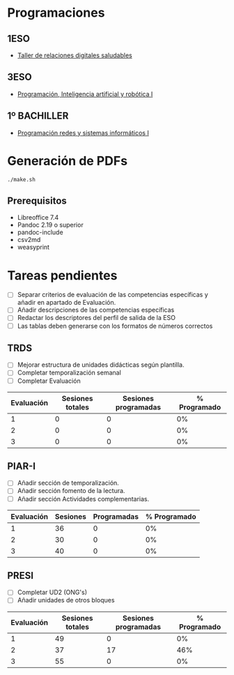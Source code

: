 # Programaciones

## 1ESO

- [Taller de relaciones digitales saludables](./TRDS)

## 3ESO

- [Programación, Inteligencia artificial y robótica I](./PIAR-I)

## 1º BACHILLER

- [Programación redes y sistemas informáticos I](./PRESI-I)

# Generación de PDFs

    ./make.sh

## Prerequisitos

- Libreoffice 7.4
- Pandoc 2.19 o superior
- pandoc-include
- csv2md
- weasyprint

# Tareas pendientes

- [ ] Separar criterios de evaluación de las competencias específicas y
  añadir en apartado de Evaluación.
- [ ] Añadir descripciones de las competencias específicas
- [ ] Redactar los descriptores del perfil de salida de la ESO
- [ ] Las tablas deben generarse con los formatos de números correctos

## TRDS

- [ ] Mejorar estructura de unidades didácticas según plantilla.
- [ ] Completar temporalización semanal
- [ ] Completar Evaluación

| Evaluación | Sesiones totales | Sesiones programadas | % Programado |
|------------|------------------|----------------------|--------------|
| 1          | 0                | 0                    | 0%           |
| 2          | 0                | 0                    | 0%           |
| 3          | 0                | 0                    | 0%           |

## PIAR-I

- [ ] Añadir sección de temporalización.
- [ ] Añadir sección fomento de la lectura.
- [ ] Añadir sección Actividades complementarias.

| Evaluación | Sesiones | Programadas | % Programado |
|------------|----------|-------------|--------------|
| 1          | 36       | 0           | 0%           |
| 2          | 30       | 0           | 0%           |
| 3          | 40       | 0           | 0%           |

## PRESI

- [ ] Completar UD2 (ONG's)
- [ ] Añadir unidades de otros bloques

| Evaluación | Sesiones totales | Sesiones programadas | % Programado |
|------------|------------------|----------------------|--------------|
| 1          | 49               | 0                    | 0%           |
| 2          | 37               | 17                   | 46%          |
| 3          | 55               | 0                    | 0%           |
